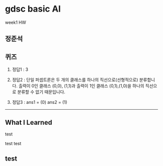 # gdsc basic AI

week1 HW

정준석
---


## 퀴즈

1. 정답1 : 3

2. 정답2 : 단일 퍼셉트론은 두 개의 클래스를 하나의 직선으로(선형적으로) 분류합니다. 출력이 0인 클래스 (0,0), (1,1)과 출력이 1인 클래스 (0,1),(1,0)을 하나의 직선으로 분류할 수 없기 때문입니다.

3. 정답3 : ans1 = (0)
        ans2 = (1)
---


## What I Learned
test

test
test

test
---